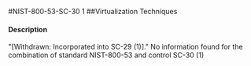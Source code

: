 #NIST-800-53-SC-30 1
##Virtualization Techniques
#### Description
"[Withdrawn: Incorporated into SC-29 (1)]."
No information found for the combination of standard NIST-800-53 and control SC-30 (1)
